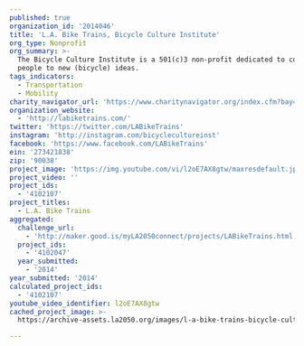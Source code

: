 ```yaml
---
published: true
organization_id: '2014046'
title: 'L.A. Bike Trains, Bicycle Culture Institute'
org_type: Nonprofit
org_summary: >-
  The Bicycle Culture Institute is a 501(c)3 non-profit dedicated to connecting
  people to new (bicycle) ideas.
tags_indicators:
  - Transportation
  - Mobility
charity_navigator_url: 'https://www.charitynavigator.org/index.cfm?bay=search.profile&ein=273421838'
organization_website:
  - 'http://labiketrains.com/'
twitter: 'https://twitter.com/LABikeTrains'
instagram: 'http://instagram.com/bicyclecultureinst'
facebook: 'https://www.facebook.com/LABikeTrains'
ein: '273421838'
zip: '90038'
project_image: 'https://img.youtube.com/vi/l2oE7AX8gtw/maxresdefault.jpg'
project_video: ''
project_ids:
  - '4102107'
project_titles:
  - L.A. Bike Trains
aggregated:
  challenge_url:
    - 'http://maker.good.is/myLA2050connect/projects/LABikeTrains.html'
  project_ids:
    - '4102047'
  year_submitted:
    - '2014'
year_submitted: '2014'
calculated_project_ids:
  - '4102107'
youtube_video_identifier: l2oE7AX8gtw
cached_project_image: >-
  https://archive-assets.la2050.org/images/l-a-bike-trains-bicycle-culture-institute/img.youtube.com/vi/l2oE7AX8gtw/maxresdefault.jpg

---
```

